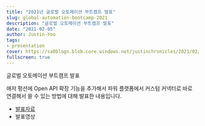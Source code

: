 ```yaml
---
title: "2021년 글로벌 오토메이션 부트캠프 발표"
slug: global-automation-bootcamp-2021
description: "글로벌 오토메이션 부트캠프 발표"
date: "2021-02-05"
author: Justin-Yoo
tags:
- presentation
cover: https://sa0blogs.blob.core.windows.net/justinchronicles/2021/02/global-automation-bootcamp-2021-00.png
fullscreen: true
---
```


글로벌 오토메이션 부트캠프 발표

애저 펑션에 Open API 확장 기능을 추가해서 파워 플랫폼에서 커스텀 커넥터로 바로 연결해서 쓸 수 있는 방법에 대해 발표한 내용입니다.

* [발표자료](https://github.com/justinyoo/blog/raw/dev/content/talks/2021/20210205-gatmb-openapi-enablement.pdf)
* 발표영상
